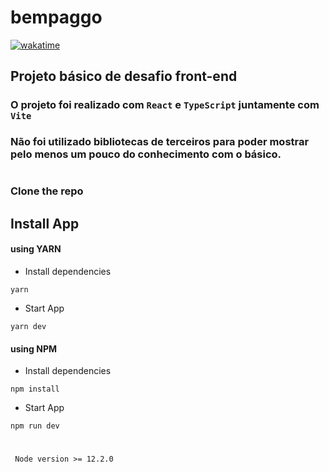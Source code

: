 # bempaggo 

[![wakatime](https://wakatime.com/badge/user/78fe7c65-0a68-4b9d-9c20-ac7b4e4d4993/project/27621868-ba6b-4df4-a2c6-6f691cda33c4.svg)](https://wakatime.com/badge/user/78fe7c65-0a68-4b9d-9c20-ac7b4e4d4993/project/27621868-ba6b-4df4-a2c6-6f691cda33c4)

 ## Projeto básico de desafio front-end

 ### O projeto foi realizado com ```React``` e ```TypeScript``` juntamente com ```Vite```
 
 ### Não foi utilizado bibliotecas de terceiros para poder mostrar pelo menos um pouco do conhecimento com o básico.

#

### Clone the repo
## Install App

#### using YARN
* Install dependencies
```
yarn
```
* Start App
```
yarn dev
```

#### using NPM
* Install dependencies
```
npm install
```
* Start App
```
npm run dev
```
#

```
 Node version >= 12.2.0
```
